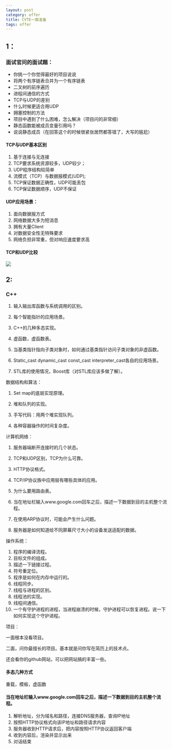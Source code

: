 ```yaml
---
layout: post
category: offer
title: CVTE一面准备
tags: offer
---
```


## 1：
### 面试官问的面试题：
- 你挑一个你觉得最好的项目说说
- 将两个有序链表合并为一个有序链表
- 二叉树的前序遍历
- 进程间通信的方式
- TCP与UDP的差别
- 什么时候更适合用UDP
- 拥塞控制的方法
- 项目中遇到了什么困难，怎么解决（项目问的非常细）
- 静态函数能被成员变量引用吗？
- 说说静态成员（在回答这个的时候很紧张居然都答错了，大写的尴尬）

#### TCP与UDP基本区别
1. 基于连接与无连接
2. TCP要求系统资源较多，UDP较少； 
3. UDP程序结构较简单 
4. 流模式（TCP）与数据报模式(UDP); 
5. TCP保证数据正确性，UDP可能丢包 
6. TCP保证数据顺序，UDP不保证 
　　
#### UDP应用场景：
1. 面向数据报方式
2. 网络数据大多为短消息 
3. 拥有大量Client
4. 对数据安全性无特殊要求
5. 网络负担非常重，但对响应速度要求高 

#### TCP和UDP比较
![](https://i.imgur.com/ptGbgch.jpg)

## 2:
### C++

1. 输入输出库函数与系统调用的区别。

2. 每个智能指针的应用场景。

3. C++的几种多态实现。

4. 虚函数，虚函数表。

5. 当基类指针指向子类对象时，如何通过基类指针访问子类对象的非虚函数。

6. Static_cast dynamic_cast const_cast interpreter_cast各自的应用场景。

7. STL库的使用情况，Boost库（对STL库应该多做了解）。

数据结构和算法：

1. Set map的底层实现原理。

2. 堆和队列的实现。

3. 手写代码：用两个堆实现队列。

4. 各种容器操作的时间复杂度。

计算机网络：

1. 服务器端断开连接时的几个状态。

2. TCP和UDP区别，TCP为什么可靠。

3. HTTP协议格式。

4. TCP/IP协议族中应用层有哪些具体的应用。

5. 为什么要用路由表。

6. 当在地址栏输入www.google.com回车之后，描述一下数据到目的主机整个流程。

7. 在使用ARP协议时，可能会产生什么问题。

8. 服务器是如何知道给不同屏幕尺寸大小的设备发送适配的数据。

操作系统：

1. 程序的编译流程。
2. 目标文件的组成。
3. 描述一下链接过程。
4. 符号重定位。
5. 程序是如何在内存中运行的。
6. 线程同步。
7. 线程与进程的区别。
8. 线程池的实现。
9. 线程间通信。
10.   一个有守护进程的进程，当进程崩溃的时候，守护进程可以恢复进程。说一下如何实现这个守护进程。

项目：

一面根本没看项目。

二面，问你最擅长的项目。基本就是问你写在简历上的技术点。

还会看你的github网站，可以把网站搞的丰富一些。

#### 多态几种方式
重载，模板，虚函数

#### 当在地址栏输入www.google.com回车之后，描述一下数据到目的主机整个流程。
1. 解析地址，分为域名和路径，连接DNS服务器，查询IP地址
2. 按照HTTP协议格式向该IP地址和路径请求内容
3. 服务器收到HTTP请求后，把内容按照HTTP协议返回客户端
4. 收到内容后，渲染并显示出来
5. 对话结束
